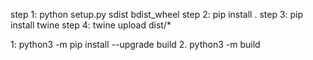 step 1: python setup.py sdist bdist_wheel
step 2: pip install .
step 3: pip install twine
step 4: twine upload dist/*


1: python3 -m pip install --upgrade build
2. python3 -m build